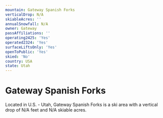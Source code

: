```yaml
---
mountain: Gateway Spanish Forks
verticalDrop: N/A
skiableAcres: ''
annualSnowfall: N/A
owner: Gateway
passAffiliations: ''
operating2425: 'Yes'
operated2324: 'Yes'
surfaceLiftsOnly: 'Yes'
openToPublic: 'Yes'
skied: 'No'
country: USA
state: Utah
---
```


# Gateway Spanish Forks

Located in U.S. - Utah, Gateway Spanish Forks is a ski area with a vertical drop of N/A feet and N/A skiable acres.
